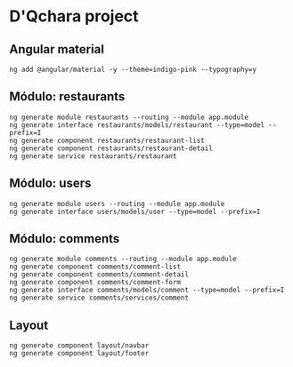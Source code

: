 # D'Qchara project

## Angular material

```
ng add @angular/material -y --theme=indigo-pink --typography=y
```
## Módulo: restaurants

```
ng generate module restaurants --routing --module app.module
ng generate interface restaurants/models/restaurant --type=model --prefix=I
ng generate component restaurants/restaurant-list
ng generate component restaurants/restaurant-detail
ng generate service restaurants/restaurant
```

## Módulo: users

```
ng generate module users --routing --module app.module
ng generate interface users/models/user --type=model --prefix=I
```
## Módulo: comments
```
ng generate module comments --routing --module app.module
ng generate component comments/comment-list
ng generate component comments/comment-detail
ng generate component comments/comment-form
ng generate interface comments/models/comment --type=model --prefix=I
ng generate service comments/services/comment
```
## Layout

```
ng generate component layout/navbar
ng generate component layout/footer
```

